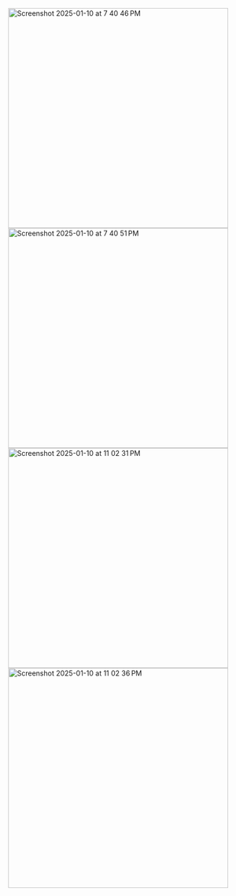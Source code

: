 <img width="447" alt="Screenshot 2025-01-10 at 7 40 46 PM" src="https://github.com/user-attachments/assets/aa5bdefd-5407-45e4-a87f-573ebf097104" />
<img width="447" alt="Screenshot 2025-01-10 at 7 40 51 PM" src="https://github.com/user-attachments/assets/107eeda3-5dcf-4433-8f34-3f96578a21e5" />
<img width="447" alt="Screenshot 2025-01-10 at 11 02 31 PM" src="https://github.com/user-attachments/assets/98cc46c3-86c2-4670-83c6-d91a8d1d5bde" />
<img width="447" alt="Screenshot 2025-01-10 at 11 02 36 PM" src="https://github.com/user-attachments/assets/f9b727dc-5237-464f-b256-77b5750b85c6" />
